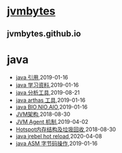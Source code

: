 # [jvmbytes](http://jvmbytes.com)

## jvmbytes.github.io
# java
* [java 引用](/learning-java/java-reference),2019-01-16
* [java 学习资料](/learning-java/java-guide),2019-01-16
* [java 分析工具](/learning-java/tools/java-tools),2019-08-21
* [java arthas 工具](/learning-java/tools/java-tool-arthas),2019-01-16
* [java BIO,NIO,AIO](/learning-java/nio/java-nio),2019-01-16
* [JVM架构](/learning-java/jvm/java-jvm-arch),2018-08-30
* [JVM Agent 机制](/learning-java/jvm/java-jvm-agent),2019-04-02
* [Hotspot内存结构及垃圾回收](/learning-java/jvm/java-hotspot-jvm-memory-gc),2018-08-30
* [java jrebel hot reload](/learning-java/jvm/java-hot-reload),2020-04-08
* [java ASM 字节码操作](/learning-java/jvm/java-bytes-asm),2019-01-16
